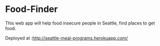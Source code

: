 # Food-Finder
This web app will help food insecure people in Seattle, find places to get food.

Deployed at :http://seattle-meal-programs.herokuapp.com/
